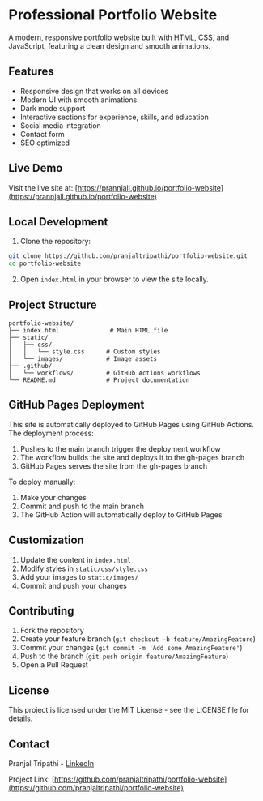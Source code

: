 # Professional Portfolio Website

A modern, responsive portfolio website built with HTML, CSS, and JavaScript, featuring a clean design and smooth animations.

## Features

- Responsive design that works on all devices
- Modern UI with smooth animations
- Dark mode support
- Interactive sections for experience, skills, and education
- Social media integration
- Contact form
- SEO optimized

## Live Demo

Visit the live site at: [https://prannjall.github.io/portfolio-website](https://prannjall.github.io/portfolio-website)

## Local Development

1. Clone the repository:
```bash
git clone https://github.com/pranjaltripathi/portfolio-website.git
cd portfolio-website
```

2. Open `index.html` in your browser to view the site locally.

## Project Structure

```
portfolio-website/
├── index.html              # Main HTML file
├── static/
│   ├── css/
│   │   └── style.css      # Custom styles
│   └── images/            # Image assets
├── .github/
│   └── workflows/         # GitHub Actions workflows
└── README.md              # Project documentation
```

## GitHub Pages Deployment

This site is automatically deployed to GitHub Pages using GitHub Actions. The deployment process:

1. Pushes to the main branch trigger the deployment workflow
2. The workflow builds the site and deploys it to the gh-pages branch
3. GitHub Pages serves the site from the gh-pages branch

To deploy manually:
1. Make your changes
2. Commit and push to the main branch
3. The GitHub Action will automatically deploy to GitHub Pages

## Customization

1. Update the content in `index.html`
2. Modify styles in `static/css/style.css`
3. Add your images to `static/images/`
4. Commit and push your changes

## Contributing

1. Fork the repository
2. Create your feature branch (`git checkout -b feature/AmazingFeature`)
3. Commit your changes (`git commit -m 'Add some AmazingFeature'`)
4. Push to the branch (`git push origin feature/AmazingFeature`)
5. Open a Pull Request

## License

This project is licensed under the MIT License - see the LICENSE file for details.

## Contact

Pranjal Tripathi - [LinkedIn](https://www.linkedin.com/in/pranjaltripathi/)

Project Link: [https://github.com/pranjaltripathi/portfolio-website](https://github.com/pranjaltripathi/portfolio-website) 
